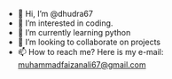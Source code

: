 - 👋 Hi, I’m @dhudra67
- 👀 I’m interested in coding.
- 🌱 I’m currently learning python
- 💞️ I’m looking to collaborate on projects
- 📫 How to reach me?
Here is my e-mail:
muhammadfaizanali67@gmail.com

<!---

--->

